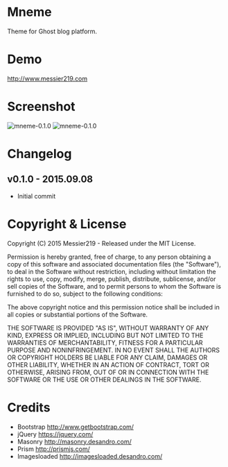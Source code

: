 # Mneme
Theme for Ghost blog platform.

# Demo
http://www.messier219.com

# Screenshot
![mneme-0.1.0](https://cloud.githubusercontent.com/assets/287376/9726748/0c21d754-5632-11e5-9f9d-d9e6ea106952.png)
![mneme-0.1.0](https://cloud.githubusercontent.com/assets/287376/9726749/0d76f5f8-5632-11e5-8bf1-82d6c3d009c7.png)

# Changelog
## v0.1.0 - 2015.09.08
* Initial commit

# Copyright & License
Copyright (C) 2015 Messier219 - Released under the MIT License.

Permission is hereby granted, free of charge, to any person obtaining a copy of this software and associated documentation files (the "Software"), to deal in the Software without restriction, including without limitation the rights to use, copy, modify, merge, publish, distribute, sublicense, and/or sell copies of the Software, and to permit persons to whom the Software is furnished to do so, subject to the following conditions:

The above copyright notice and this permission notice shall be included in all copies or substantial portions of the Software.

THE SOFTWARE IS PROVIDED "AS IS", WITHOUT WARRANTY OF ANY KIND, EXPRESS OR IMPLIED, INCLUDING BUT NOT LIMITED TO THE WARRANTIES OF MERCHANTABILITY, FITNESS FOR A PARTICULAR PURPOSE AND NONINFRINGEMENT. IN NO EVENT SHALL THE AUTHORS OR COPYRIGHT HOLDERS BE LIABLE FOR ANY CLAIM, DAMAGES OR OTHER LIABILITY, WHETHER IN AN ACTION OF CONTRACT, TORT OR OTHERWISE, ARISING FROM, OUT OF OR IN CONNECTION WITH THE SOFTWARE OR THE USE OR OTHER DEALINGS IN THE SOFTWARE.

# Credits
* Bootstrap http://www.getbootstrap.com/
* jQuery https://jquery.com/
* Masonry http://masonry.desandro.com/
* Prism http://prismjs.com/
* Imagesloaded http://imagesloaded.desandro.com/
